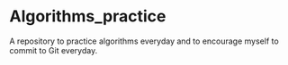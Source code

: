 # Algorithms_practice
A repository to practice algorithms everyday and to encourage myself to commit to Git everyday.

